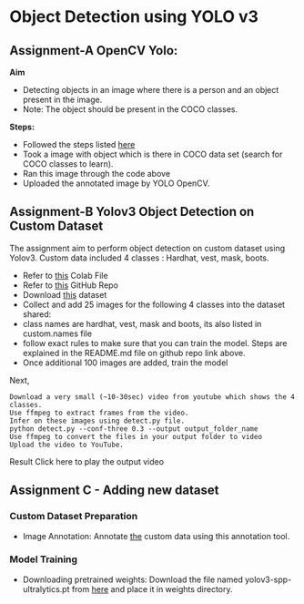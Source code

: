 # Object Detection using YOLO v3

## Assignment-A OpenCV Yolo:

**Aim**
- Detecting objects in an image where there is a person and an object present in the image.
- Note: The object should be present in the COCO classes.

**Steps:**
- Followed the steps listed [here](https://pysource.com/2019/06/27/yolo-object-detection-using-opencv-with-python/)
- Took a image with object which is there in COCO data set (search for COCO classes to learn).
- Ran this image through the code above
- Uploaded the annotated image by YOLO OpenCV.

## Assignment-B Yolov3 Object Detection on Custom Dataset

The assignment aim to perform object detection on custom dataset using Yolov3. Custom data included 4 classes : Hardhat, vest, mask, boots.
- Refer to [this](https://colab.research.google.com/drive/1LbKkQf4hbIuiUHunLlvY-cc0d_sNcAgS) Colab File
- Refer to [this](https://github.com/theschoolofai/YoloV3) GitHub Repo
- Download [this](https://drive.google.com/file/d/1sVSAJgmOhZk6UG7EzmlRjXfkzPxmpmLy/view) dataset
- Collect and add 25 images for the following 4 classes into the dataset shared:
-   class names are hardhat, vest, mask and boots, its also listed in custom.names file
-   follow exact rules to make sure that you can train the model. Steps are explained in the README.md file on github repo link above.
-   Once additional 100 images are added, train the model

Next,

    Download a very small (~10-30sec) video from youtube which shows the 4 classes.
    Use ffmpeg to extract frames from the video.
    Infer on these images using detect.py file.
    python detect.py --conf-three 0.3 --output output_folder_name
    Use ffmpeg to convert the files in your output folder to video
    Upload the video to YouTube.


Result
Click here to play the output video

## Assignment C - Adding new dataset

### Custom Dataset Preparation

- Image Annotation:  Annotate [the](https://github.com/miki998/YoloV3_Annotation_Tool) custom data using this annotation tool.

### Model Training

- Downloading pretrained weights: Download the file named yolov3-spp-ultralytics.pt from [here](https://drive.google.com/open?id=1LezFG5g3BCW6iYaV89B2i64cqEUZD7e0) and place it in weights directory.

